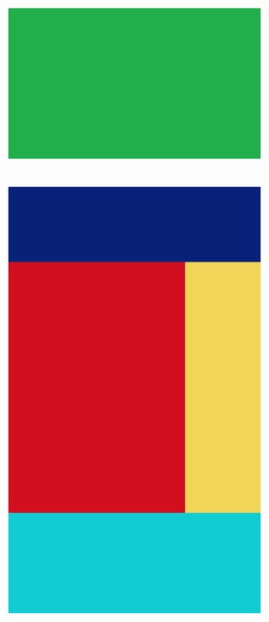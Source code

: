 <!DOCTYPE html>
<html lang="en">
<head>
    <meta charset="UTF-8">
    <meta name="viewport" content="width=device-width, initial-scale=1.0">
    <title>Dao Thi Huynh Hoa</title>
</head>
<body>
    <header style="height: 300px; width: 100%; background-color: rgb(33, 175, 76); float: left;" ></header>
    <nav style="height: 150px; width: 100%; background-color: rgb(8, 34, 122); float: left;"></nav>
    <article style="height: 500px; width: 70%; background-color: rgb(209, 15, 31); float: left;"></article>
    <aside style="height: 500px; width: 30%; background-color: rgb(241, 213, 86); float: left;"></aside>
    <footer style="height: 200px; width: 100%; background-color: rgb(18, 204, 211); float: left;"></footer>
</body>
</html>
